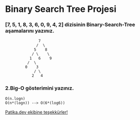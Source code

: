 
 # Binary Search Tree Projesi
### [7, 5, 1, 8, 3, 6, 0, 9, 4, 2] dizisinin Binary-Search-Tree aşamalarını yazınız.

```
               7
              /  \
             5    8
            / \    \
           1   6    9
          /  \
         0    3
             / \
            2   4
```

### 2.Big-O gösterimini yazınız.

```
O(n.logn)
O(n*(logn)) --> O(6*(log6))
```

[Patika.dev ekibine teşekkürler!](https://www.patika.dev/tr)

